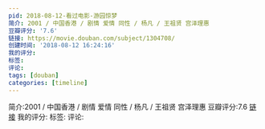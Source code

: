 ```yaml
---
pid: 2018-08-12-看过电影-游园惊梦
简介: 2001 / 中国香港 / 剧情 爱情 同性 / 杨凡 / 王祖贤 宫泽理惠
豆瓣评分: '7.6'
链接: https://movie.douban.com/subject/1304708/
创建时间: '2018-08-12 16:24:16'
我的评分:
标签:
评论:
tags: [douban]
categories: [timeline]
---
```

简介:2001 / 中国香港 / 剧情 爱情 同性 / 杨凡 / 王祖贤 宫泽理惠
豆瓣评分:7.6
[链接](https://movie.douban.com/subject/1304708/)
我的评分:
标签:
评论:
